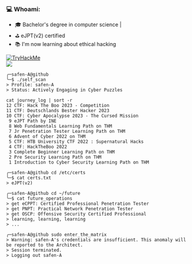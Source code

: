  
### 💻 Whoami:
- 🎓 Bachelor's degree in computer science | 
- ⛳️ eJPT(v2) certified
- 📚 I'm now learning about ethical hacking

<a href="https://tryhackme.com/p/xM3lf0yx">
<img src="https://tryhackme-badges.s3.amazonaws.com/xM3lf0yx.png" alt="TryHackMe">
</a>
<br>
<a href="https://app.hackthebox.com/profile/534673">
  <img src="https://img.shields.io/badge/HackTheBox-111927?style=for-the-badge&logo=Hack%20The%20Box&logoColor=9FEF00">
</a>


```
╭─safen-A@github
╰─$ ./self_scan
> Profile: safen-A
> Status: Actively Engaging in Cyber Puzzles

cat journey_log | sort -r
12 CTF: Hack The Boo 2023 - Competition 
11 CTF: Deutschlands Bester Hacker 2023
10 CTF: Cyber Apocalypse 2023 - The Cursed Mission
 9 eJPT Path by INE
 8 Web Fundamentals Learning Path on THM
 7 Jr Penetration Tester Learning Path on THM
 6 Advent of Cyber 2022 on THM
 5 CTF: HTB University CTF 2022 : Supernatural Hacks 
 4 CTF: HackTheBoo 2022
 3 Complete Beginner Learning Path on THM
 2 Pre Security Learning Path on THM
 1 Introduction to Cyber Security Learning Path on THM

╭─safen-A@github cd /etc/certs
╰─$ cat certs.txt
> eJPT(v2)

╭─safen-A@github cd ~/future
╰─$ cat future_operations
> get eCPPT: Certified Professional Penetration Tester
> get PNPT: Practical Network Penetration Tester
> get OSCP: Offensive Security Certified Professional
> learning, learning, learning
> ...

╭─safen-A@github sudo enter_the_matrix
> Warning: safen-A's credentials are insufficient. This anomaly will be reported to the Architect.
> Session terminated.
> Logging out safen-A

```
